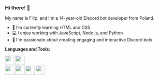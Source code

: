 ### Hi there! 👋

My name is Filip, and I'm a 14-year-old Discord bot developer from Poland.

- 🌱 I’m currently learning HTML and CSS
- 💻 I enjoy working with JavaScript, Node.js, and Python
- 🎨 I'm passionate about creating engaging and interactive Discord bots

**Languages and Tools:**

<code><img height="30" src="https://cdn.jsdelivr.net/gh/devicons/devicon/icons/javascript/javascript-original.svg"></code>
<code><img height="30" src="https://cdn.jsdelivr.net/gh/devicons/devicon/icons/nodejs/nodejs-original.svg"></code>  
<code><img height="30" src="https://cdn.jsdelivr.net/gh/devicons/devicon/icons/python/python-original.svg"></code> 
<code><img height="30" src="https://cdn.jsdelivr.net/gh/devicons/devicon/icons/html5/html5-original.svg"></code>
<code><img height="30" src="https://cdn.jsdelivr.net/gh/devicons/devicon/icons/css3/css3-original.svg"></code>
<code><img height="30" src="https://cdn.jsdelivr.net/gh/devicons/devicon/icons/github/github-original.svg"></code>

